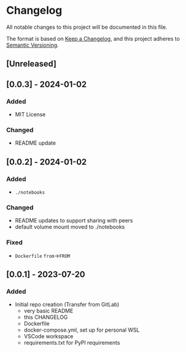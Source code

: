 # Changelog
All notable changes to this project will be documented in this file.

The format is based on [Keep a Changelog](https://keepachangelog.com/en/1.0.0/), and this project adheres to [Semantic Versioning](https://semver.org/spec/v2.0.0.html).

## [Unreleased]


## [0.0.3] - 2024-01-02
### Added
- MIT License
### Changed
- README update

## [0.0.2] - 2024-01-02
### Added
- `./notebooks`
### Changed
- README updates to support sharing with peers
- default volume mount moved to ./notebooks
### Fixed
- `Dockerfile` `from`->`FROM`

## [0.0.1] - 2023-07-20
### Added
- Initial repo creation (Transfer from GitLab)
    - very basic README
    - this CHANGELOG
    - Dockerfile
    - docker-compose.yml, set up for personal WSL
    - VSCode workspace
    - requirements.txt for PyPI requirements
